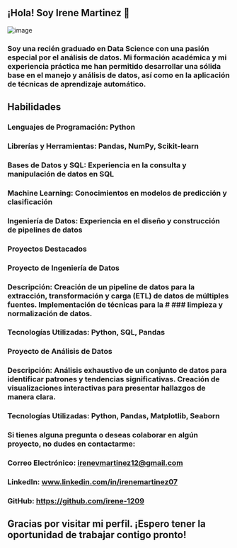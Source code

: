 ## ¡Hola! Soy Irene Martinez 👋


![image](https://github.com/user-attachments/assets/2be61dcf-b095-47dc-9fe0-bb0c4877557e)

### Soy una recién graduado en Data Science con una pasión especial por el análisis de datos. Mi formación académica y mi experiencia práctica me han permitido desarrollar una sólida base en el manejo y análisis de datos, así como en la aplicación de técnicas de aprendizaje automático.

## Habilidades
### Lenguajes de Programación: Python
### Librerías y Herramientas: Pandas, NumPy, Scikit-learn
### Bases de Datos y SQL: Experiencia en la consulta y manipulación de datos en SQL
### Machine Learning: Conocimientos en modelos de predicción y clasificación
### Ingeniería de Datos: Experiencia en el diseño y construcción de pipelines de datos
### Proyectos Destacados

### Proyecto de Ingeniería de Datos
### Descripción: Creación de un pipeline de datos para la extracción, transformación y carga (ETL) de datos de múltiples fuentes. Implementación de técnicas para la # ### limpieza y normalización de datos.
### Tecnologías Utilizadas: Python, SQL, Pandas

### Proyecto de Análisis de Datos
### Descripción: Análisis exhaustivo de un conjunto de datos para identificar patrones y tendencias significativas. Creación de visualizaciones interactivas para presentar hallazgos de manera clara.
### Tecnologías Utilizadas: Python, Pandas, Matplotlib, Seaborn

### Si tienes alguna pregunta o deseas colaborar en algún proyecto, no dudes en contactarme:

### Correo Electrónico: irenevmartinez12@gmail.com
### LinkedIn: www.linkedin.com/in/irenemartinez07
### GitHub: https://github.com/irene-1209
## Gracias por visitar mi perfil. ¡Espero tener la oportunidad de trabajar contigo pronto!
